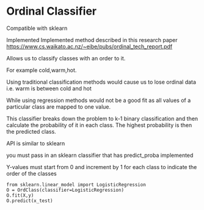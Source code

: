 # Ordinal Classifier

Compatible with sklearn

Implemented Implemented method described in this research paper https://www.cs.waikato.ac.nz/~eibe/pubs/ordinal_tech_report.pdf

Allows us to classify classes with an order to it.

For example cold,warm,hot.

Using traditional classification methods would cause us to lose ordinal data i.e. warm is between cold and hot

While using regression methods would not be a good fit as all values of a particular class are mapped to one value.

This classifier breaks down the problem to k-1 binary classification and then calculate the probability of it in each class. The highest probability is then the predicted class.

API is similar to sklearn

you must pass in an sklearn classifier that has predict_proba implemented

Y-values must start from 0 and increment by 1 for each class to indicate the order of the classes
```
from sklearn.linear_model import LogisticRegression
O = OrdClass(classifier=LogisticRegression)
O.fit(X,y)
O.predict(x_test)
```